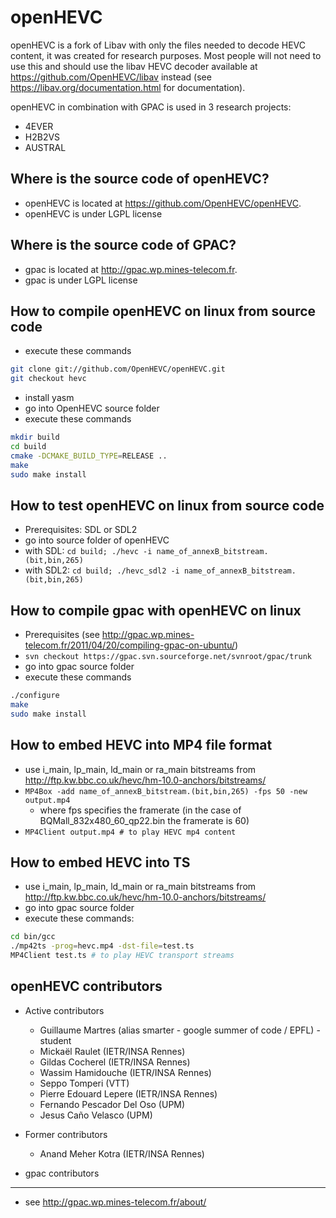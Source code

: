 openHEVC
========

openHEVC is a fork of Libav with only the files needed to decode HEVC content, it was created for research purposes.
Most people will not need to use this and should use the libav HEVC decoder available at https://github.com/OpenHEVC/libav instead (see https://libav.org/documentation.html for documentation).

openHEVC in combination with GPAC is used in 3 research projects:
* 4EVER
* H2B2VS
* AUSTRAL

Where is the source code of openHEVC?
--------
* openHEVC is located at https://github.com/OpenHEVC/openHEVC.
* openHEVC is under LGPL license

Where is the source code of GPAC?
--------
* gpac is located at http://gpac.wp.mines-telecom.fr.
* gpac is under LGPL license

How to compile openHEVC on linux from source code
----------
* execute these commands

```sh
git clone git://github.com/OpenHEVC/openHEVC.git
git checkout hevc
```
* install yasm
* go into OpenHEVC source folder
* execute these commands

```sh
mkdir build
cd build
cmake -DCMAKE_BUILD_TYPE=RELEASE ..
make
sudo make install
```

How to test openHEVC on linux from source code
----------
* Prerequisites: SDL or SDL2
* go into source folder of openHEVC
* with SDL: `cd build; ./hevc -i name_of_annexB_bitstream.(bit,bin,265)`
* with SDL2: `cd build; ./hevc_sdl2 -i name_of_annexB_bitstream.(bit,bin,265)`

How to compile gpac with openHEVC on linux
-----------
* Prerequisites (see http://gpac.wp.mines-telecom.fr/2011/04/20/compiling-gpac-on-ubuntu/)
* `svn checkout https://gpac.svn.sourceforge.net/svnroot/gpac/trunk`
* go into gpac source folder
* execute these commands

```sh
./configure 
make
sudo make install
```

How to embed HEVC into MP4 file format
-----------
* use i_main, lp_main, ld_main or ra_main bitstreams from http://ftp.kw.bbc.co.uk/hevc/hm-10.0-anchors/bitstreams/
* `MP4Box -add name_of_annexB_bitstream.(bit,bin,265) -fps 50 -new output.mp4`
  + where fps specifies the framerate (in the case of BQMall_832x480_60_qp22.bin the framerate is 60)
* `MP4Client output.mp4 # to play HEVC mp4 content`

How to embed HEVC into TS
-----------
* use i_main, lp_main, ld_main or ra_main bitstreams from http://ftp.kw.bbc.co.uk/hevc/hm-10.0-anchors/bitstreams/
* go into gpac source folder
* execute these commands:

```sh
cd bin/gcc
./mp42ts -prog=hevc.mp4 -dst-file=test.ts
MP4Client test.ts # to play HEVC transport streams
```

openHEVC contributors
-----------
* Active contributors
  + Guillaume Martres (alias smarter - google summer of code / EPFL) - student
  + Mickaël Raulet (IETR/INSA Rennes)
  + Gildas Cocherel (IETR/INSA Rennes)
  + Wassim Hamidouche (IETR/INSA Rennes)
  + Seppo Tomperi (VTT)
  + Pierre Edouard Lepere (IETR/INSA Rennes)
  + Fernando Pescador Del Oso (UPM)
  + Jesus Caño Velasco (UPM)

* Former contributors
  + Anand Meher Kotra (IETR/INSA Rennes)

- gpac contributors
-----------
* see http://gpac.wp.mines-telecom.fr/about/

